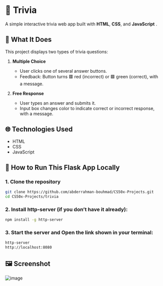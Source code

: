 # 🎯 Trivia

A simple interactive trivia web app built with **HTML**, **CSS**, and **JavaScript** .

## 🧠 What It Does

This project displays two types of trivia questions:

1. **Multiple Choice**
   - User clicks one of several answer buttons.
   - Feedback: Button turns 🟥 red (incorrect) or 🟩 green (correct), with a message.

2. **Free Response**
   - User types an answer and submits it.
   - Input box changes color to indicate correct or incorrect response, with a message.

## 🌐 Technologies Used

- HTML
- CSS
- JavaScript

## 🚀 How to Run This Flask App Locally

### 1. Clone the repository
```bash
git clone https://github.com/abderrahman-bouhmad/CS50x-Projects.git
cd CS50x-Projects/trivia
```
### 2. Install http-server (if you don’t have it already):
```bash
npm install -g http-server
```
### 3. Start the server and Open the link shown in your terminal:
```bash
http-server
http://localhost:8080
```

## 🖼️ Screenshot

![image](https://github.com/user-attachments/assets/d772332c-2a1b-4057-88b1-dc6bdb20ec30)
